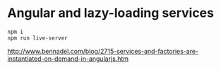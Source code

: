 # Angular and lazy-loading services

    npm i
    npm run live-server

http://www.bennadel.com/blog/2715-services-and-factories-are-instantiated-on-demand-in-angularjs.htm